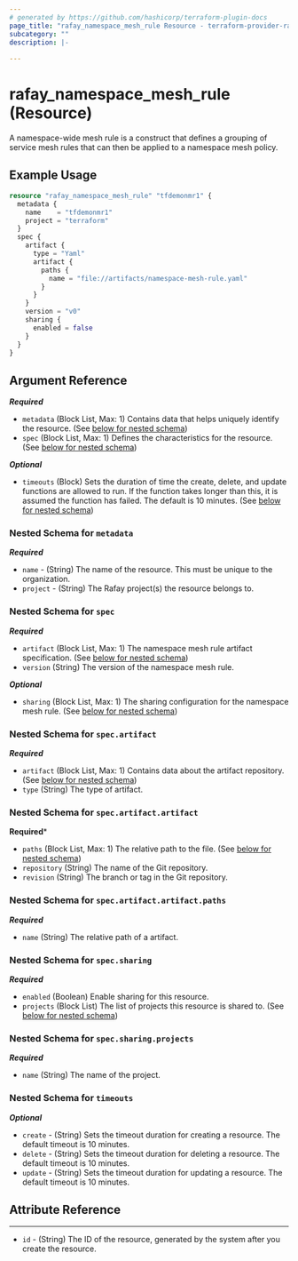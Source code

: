 ```yaml
---
# generated by https://github.com/hashicorp/terraform-plugin-docs
page_title: "rafay_namespace_mesh_rule Resource - terraform-provider-rafay"
subcategory: ""
description: |-
  
---
```


# rafay_namespace_mesh_rule (Resource)

A namespace-wide mesh rule is a construct that defines a grouping of service mesh rules that can then be applied to a namespace mesh policy.

## Example Usage

```terraform
resource "rafay_namespace_mesh_rule" "tfdemonmr1" {
  metadata {
    name    = "tfdemonmr1"
    project = "terraform"
  }
  spec {
    artifact {
      type = "Yaml"
      artifact { 
        paths { 
          name = "file://artifacts/namespace-mesh-rule.yaml" 
        } 
      }
    }
    version = "v0"
    sharing {
      enabled = false
    }
  }
}
```

<!-- schema generated by tfplugindocs -->
## Argument Reference

***Required***

- `metadata` (Block List, Max: 1) Contains data that helps uniquely identify the resource. (See [below for nested schema](#nestedblock--metadata))
- `spec` (Block List, Max: 1) Defines the characteristics for the resource. (See [below for nested schema](#nestedblock--spec))
  
***Optional***

- `timeouts` (Block) Sets the duration of time the create, delete, and update functions are allowed to run. If the function takes longer than this, it is assumed the function has failed. The default is 10 minutes. (See [below for nested schema](#nestedblock--timeouts))

<a id="nestedblock--metadata"></a>
### Nested Schema for `metadata`

***Required***

- `name` - (String) The name of the resource. This must be unique to the organization.
- `project` - (String) The Rafay project(s) the resource belongs to.

<a id="nestedblock--spec"></a>
### Nested Schema for `spec`

***Required***

- `artifact` (Block List, Max: 1) The namespace mesh rule artifact specification. (See [below for nested schema](#nestedblock--spec--artifact))
- `version` (String) The version of the namespace mesh rule.

***Optional***

- `sharing` (Block List, Max: 1) The sharing configuration for the namespace mesh rule. (See [below for nested schema](#nestedblock--spec--sharing))

<a id="nestedblock--spec--artifact"></a>
### Nested Schema for `spec.artifact`

***Required***

- `artifact` (Block List, Max: 1) Contains data about the artifact repository. (See [below for nested schema](#nestedblock--spec--artifact--artifact))
- `type` (String) The type of artifact.
  
<a id="nestedblock--spec--artifact--artifact"></a>
### Nested Schema for `spec.artifact.artifact`

**Required***

- `paths` (Block List, Max: 1) The relative path to the file. (See [below for nested schema](#nestedblock--spec--artifact--artifact--paths))
- `repository` (String) The name of the Git repository.
- `revision` (String) The branch or tag in the Git repository.

<a id="nestedblock--spec--artifact--artifact--paths"></a>
### Nested Schema for `spec.artifact.artifact.paths`

***Required***

- `name` (String) The relative path of a artifact.

<a id="nestedblock--spec--sharing"></a>
### Nested Schema for `spec.sharing`

***Required***

- `enabled` (Boolean) Enable sharing for this resource.
- `projects` (Block List) The list of projects this resource is shared to. (See [below for nested schema](#nestedblock--spec--sharing--projects))

<a id="nestedblock--spec--sharing--projects"></a>
### Nested Schema for `spec.sharing.projects`

***Required***

- `name` (String) The name of the project.

<a id="nestedblock--timeouts"></a>
### Nested Schema for `timeouts`

***Optional***

- `create` - (String) Sets the timeout duration for creating a resource. The default timeout is 10 minutes.
- `delete` - (String) Sets the timeout duration for deleting a resource. The default timeout is 10 minutes.
- `update` - (String) Sets the timeout duration for updating a resource. The default timeout is 10 minutes.

## Attribute Reference

---

- `id` - (String) The ID of the resource, generated by the system after you create the resource.
